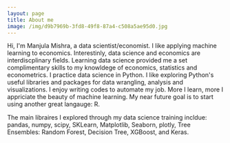 ```yaml
---
layout: page
title: About me
image: /img/d9b7969b-3fd8-49f8-87a4-c508a5ae95d0.jpg
---
```


Hi, I'm Manjula Mishra, a data scientist/economist. I like applying machine learning to economics. Interestinly, data science and economics are interdiscplinary fields. Learning data science provided me a set complimentary skills to my knowldege of economics, statistics and econometrics. I practice data science in Python. I like exploring Python's useful libraries and packages for data wrangling, analysis and visualizations. I enjoy writing codes to automate my job. More I learn, more I appriciate the beauty of machine learning. My near future goal is to start using another great langauge: R.

The main libraires I explored through my data science training incldue: pandas, numpy, scipy, SKLearn, Matplotlib, Seaborn, plotly, Tree Ensembles: Random Forest, Decision Tree, XGBoost, and Keras.
